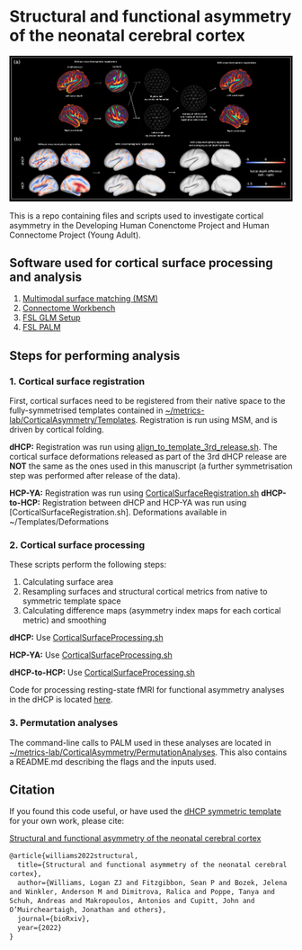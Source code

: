 # Structural and functional asymmetry of the neonatal cerebral cortex

![Development of symmetric surface-based atlas](Images/Figure5.png)

This is a repo containing files and scripts used to investigate cortical asymmetry in the Developing Human Conenctome Project and Human Connectome Project (Young Adult).

## Software used for cortical surface processing and analysis
1. [Multimodal surface matching (MSM)](https://github.com/ecr05/MSM_HOCR/releases)
2. [Connectome Workbench](https://www.humanconnectome.org/software/get-connectome-workbench)
3. [FSL GLM Setup](https://fsl.fmrib.ox.ac.uk/fsl/fslwiki/)
4. [FSL PALM](https://github.com/andersonwinkler/PALM)

## Steps for performing analysis

### 1. Cortical surface registration
First, cortical surfaces need to be registered from their native space to the fully-symmetrised templates contained in [~/metrics-lab/CorticalAsymmetry/Templates](https://github.com/metrics-lab/CorticalAsymmetry/tree/main/Templates). Registration is run using MSM, and is driven by cortical folding.

**dHCP:** Registration was run using [align_to_template_3rd_release.sh](https://github.com/ecr05/dHCP_template_alignment/blob/master/surface_to_template_alignment/align_to_template_3rd_release.sh). The cortical surface deformations released as part of the 3rd dHCP release are **NOT** the same as the ones used in this manuscript (a further symmetrisation step was performed after release of the data). 

**HCP-YA:** Registration was run using [CorticalSurfaceRegistration.sh](https://github.com/metrics-lab/CorticalAsymmetry/tree/main/HCP-YA/)
**dHCP-to-HCP:** Registration between dHCP and HCP-YA was run using [CorticalSurfaceRegistration.sh]. Deformations available in ~/Templates/Deformations

### 2. Cortical surface processing
These scripts perform the following steps: 
1. Calculating surface area 
2. Resampling surfaces and structural cortical metrics from native to symmetric template space
3. Calculating difference maps (asymmetry index maps for each cortical metric) and smoothing

**dHCP:** Use [CorticalSurfaceProcessing.sh]()

**HCP-YA:** Use [CorticalSurfaceProcessing.sh](https://github.com/metrics-lab/CorticalAsymmetry/blob/main/HCP-YA/CorticalSurfaceProcessing.sh)

**dHCP-to-HCP:** Use [CorticalSurfaceProcessing.sh](https://github.com/metrics-lab/CorticalAsymmetry/blob/main/dHCP_HCP-YA/CorticalSurfaceProcessing.sh)

Code for processing resting-state fMRI for functional asymmetry analyses in the dHCP is located [here](https://git.fmrib.ox.ac.uk/seanf/asymmetry-analysis). 

### 3. Permutation analyses 
The command-line calls to PALM used in these analyses are located in [~/metrics-lab/CorticalAsymmetry/PermutationAnalyses](https://github.com/metrics-lab/CorticalAsymmetry/tree/main/PermutationAnalyses). This also contains a README.md describing the flags and the inputs used. 

## Citation
If you found this code useful, or have used the [dHCP symmetric template](https://brain-development.org/brain-atlases/atlases-from-the-dhcp-project/cortical-surface-template/) for your own work, please cite: 

[Structural and functional asymmetry of the neonatal cerebral cortex](https://www.biorxiv.org/content/10.1101/2021.10.13.464206v2.abstract)

```
@article{williams2022structural,
  title={Structural and functional asymmetry of the neonatal cerebral cortex},
  author={Williams, Logan ZJ and Fitzgibbon, Sean P and Bozek, Jelena and Winkler, Anderson M and Dimitrova, Ralica and Poppe, Tanya and Schuh, Andreas and Makropoulos, Antonios and Cupitt, John and O’Muircheartaigh, Jonathan and others},
  journal={bioRxiv},
  year={2022}
}
```
